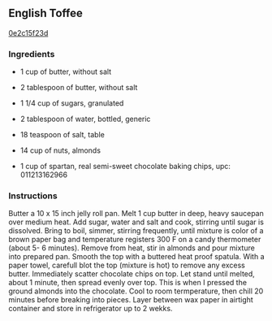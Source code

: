 ## English Toffee

[0e2c15f23d](http://www.food.com/recipe/english-toffee-519725)

### Ingredients

 - 1 cup of butter, without salt

 - 2 tablespoon of butter, without salt

 - 1 1/4 cup of sugars, granulated

 - 2 tablespoon of water, bottled, generic

 - 18 teaspoon of salt, table

 - 14 cup of nuts, almonds

 - 1 cup of spartan, real semi-sweet chocolate baking chips, upc: 011213162966

### Instructions

Butter a 10 x 15 inch jelly roll pan. Melt 1 cup butter in deep, heavy saucepan over medium heat. Add sugar, water and salt and cook, stirring until sugar is dissolved. Bring to boil, simmer, stirring frequently, until mixture is color of a brown paper bag and temperature registers 300 F on a candy thermometer (about 5- 6 minutes). Remove from heat, stir in almonds and pour mixture into prepared pan. Smooth the top with a buttered heat proof spatula. With a paper towel, carefull blot the top (mixture is hot) to remove any excess butter. Immediately scatter chocolate chips on top. Let stand until melted, about 1 minute, then spread evenly over top. This is when I pressed the ground almonds into the chocolate. Cool to room termperature, then chill 20 minutes before breaking into pieces. Layer between wax paper in airtight container and store in refrigerator up to 2 wekks.